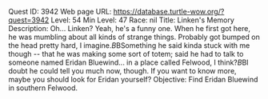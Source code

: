 Quest ID: 3942
Web page URL: https://database.turtle-wow.org/?quest=3942
Level: 54
Min Level: 47
Race: nil
Title: Linken's Memory
Description: Oh... Linken? Yeah, he's a funny one. When he first got here, he was mumbling about all kinds of strange things. Probably got bumped on the head pretty hard, I imagine.$B$BSomething he said kinda stuck with me though -- that he was making some sort of totem; said he had to talk to someone named Eridan Bluewind... in a place called Felwood, I think?$B$BI doubt he could tell you much now, though. If you want to know more, maybe you should look for Eridan yourself?
Objective: Find Eridan Bluewind in southern Felwood.
